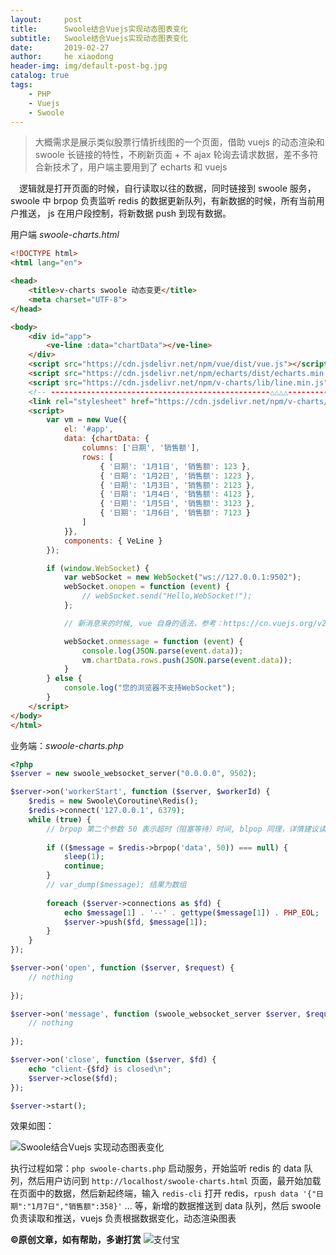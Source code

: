 ```yaml
---
layout:     post
title:      Swoole结合Vuejs实现动态图表变化
subtitle:   Swoole结合Vuejs实现动态图表变化
date:       2019-02-27
author:     he xiaodong
header-img: img/default-post-bg.jpg
catalog: true
tags:
    - PHP
    - Vuejs
    - Swoole
---
```


> 大概需求是展示类似股票行情折线图的一个页面，借助 vuejs 的动态渲染和 swoole 长链接的特性，不刷新页面 + 不 ajax 轮询去请求数据，差不多符合新技术了，用户端主要用到了 echarts 和 vuejs

&ensp;&ensp;逻辑就是打开页面的时候，自行读取以往的数据，同时链接到 swoole 服务，swoole 中 brpop 负责监听 redis 的数据更新队列，有新数据的时候，所有当前用户推送， js 在用户段控制，将新数据 push 到现有数据。

用户端 *swoole-charts.html*

```html
<!DOCTYPE html>
<html lang="en">

<head>
    <title>v-charts swoole 动态变更</title>
    <meta charset="UTF-8">
</head>

<body>
    <div id="app">
        <ve-line :data="chartData"></ve-line>
    </div>
    <script src="https://cdn.jsdelivr.net/npm/vue/dist/vue.js"></script>
    <script src="https://cdn.jsdelivr.net/npm/echarts/dist/echarts.min.js"></script>
    <script src="https://cdn.jsdelivr.net/npm/v-charts/lib/line.min.js"></script>
    <!-- -------------------------------------------------△△△△------------ -->
    <link rel="stylesheet" href="https://cdn.jsdelivr.net/npm/v-charts/lib/style.min.css">
    <script>
        var vm = new Vue({
            el: '#app',
            data: {chartData: {
                columns: ['日期', '销售额'],
                rows: [
                    { '日期': '1月1日', '销售额': 123 },
                    { '日期': '1月2日', '销售额': 1223 },
                    { '日期': '1月3日', '销售额': 2123 },
                    { '日期': '1月4日', '销售额': 4123 },
                    { '日期': '1月5日', '销售额': 3123 },
                    { '日期': '1月6日', '销售额': 7123 }
                ]
            }},
            components: { VeLine }
        });

        if (window.WebSocket) {
            var webSocket = new WebSocket("ws://127.0.0.1:9502");
            webSocket.onopen = function (event) {
                // webSocket.send("Hello,WebSocket!"); 
            };

            // 新消息来的时候, vue 自身的语法，参考：https://cn.vuejs.org/v2/guide/list.html#%E5%8F%98%E5%BC%82%E6%96%B9%E6%B3%95 

            webSocket.onmessage = function (event) {
                console.log(JSON.parse(event.data));
                vm.chartData.rows.push(JSON.parse(event.data));
            }
        } else {
            console.log("您的浏览器不支持WebSocket");
        }
    </script>
</body>
</html>

```

业务端：*swoole-charts.php*

```php
<?php
$server = new swoole_websocket_server("0.0.0.0", 9502);

$server->on('workerStart', function ($server, $workerId) {
    $redis = new Swoole\Coroutine\Redis();
    $redis->connect('127.0.0.1', 6379);
    while (true) {
        // brpop 第二个参数 50 表示超时（阻塞等待）时间, blpop 同理，详情建议读文档,对应的 redis 操作是 rpush/lpush key content 
        
        if (($message = $redis->brpop('data', 50)) === null) {
            sleep(1);
            continue;
        }
        // var_dump($message); 结果为数组 
        
        foreach ($server->connections as $fd) {
            echo $message[1] . '--' . gettype($message[1]) . PHP_EOL;
            $server->push($fd, $message[1]);
        }
    }
});

$server->on('open', function ($server, $request) {
    // nothing
    
});

$server->on('message', function (swoole_websocket_server $server, $request) {
    // nothing
    
});

$server->on('close', function ($server, $fd) {
    echo "client-{$fd} is closed\n";
    $server->close($fd);
});

$server->start();

```

效果如图：

![Swoole结合Vuejs 实现动态图表变化](https://alpha2016.github.io/img/2019-02-27-swoole-charts-demo.jpg "vue swoole 动态图表")

执行过程如常：`php swoole-charts.php` 启动服务，开始监听 redis 的 data 队列，然后用户访问到 `http://localhost/swoole-charts.html` 页面，最开始加载在页面中的数据，然后新起终端，输入 `redis-cli` 打开 redis，`rpush data '{"日期":"1月7日","销售额":358}'` ... 等，新增的数据推送到 data 队列，然后 swoole 负责读取和推送，vuejs 负责根据数据变化，动态渲染图表

**©原创文章，如有帮助，多谢打赏**
![支付宝](https://alpha2016.github.io/img/alipay.jpg "支付宝帐号")
